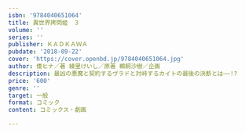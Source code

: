 ```yaml
---
isbn: '9784040651064'
title: 異世界拷問姫　３
volume: ''
series: ''
publisher: ＫＡＤＫＡＷＡ
pubdate: '2018-09-22'
cover: 'https://cover.openbd.jp/9784040651064.jpg'
author: 倭ヒナ／著 綾里けいし／原著 鵜飼沙樹／企画
description: 最凶の悪魔と契約するヴラドと対峙するカイトの最後の決断とは――!?
price: '600'
genre: ''
target: 一般
format: コミック
content: コミックス・劇画

---
```

